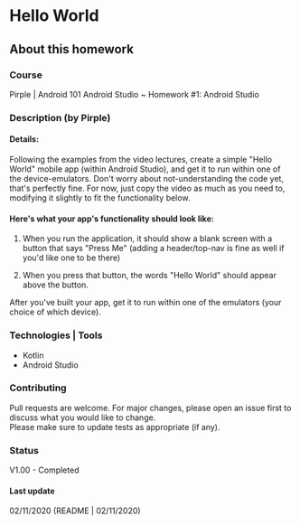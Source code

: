 # Hello World

## About this homework

### Course
Pirple | Android 101 
Android Studio ~ Homework #1: Android Studio

### Description (by Pirple)

#### Details:
Following the examples from the video lectures, create a simple "Hello World" mobile app (within Android Studio), and get it to run within one of the device-emulators. Don't worry about not-understanding the code yet, that's perfectly fine. For now, just copy the video as much as you need to, modifying it slightly to fit the functionality below.

#### Here's what your app's functionality should look like:
1. When you run the application, it should show a blank screen with a button that says "Press Me" (adding a header/top-nav is fine as well if you'd like one to be there)

2. When you press that button, the words "Hello World" should appear above the button.

After you've built your app, get it to run within one of the emulators (your choice of which device).


### Technologies | Tools
- Kotlin
- Android Studio

### Contributing
Pull requests are welcome. For major changes, please open an issue first to discuss what you would like to change.  
Please make sure to update tests as appropriate (if any).

### Status
V1.00 - Completed

#### Last update
02/11/2020
(README | 02/11/2020)
